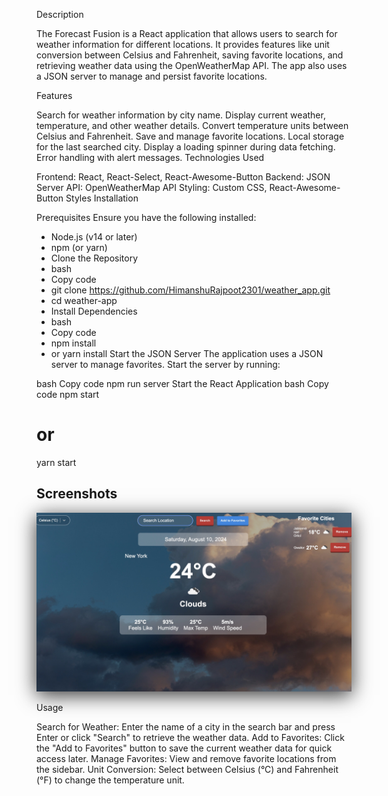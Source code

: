 Description

The Forecast Fusion is a React application that allows users to search for weather information for different locations. It provides features like unit conversion between Celsius and Fahrenheit, saving favorite locations, and retrieving weather data using the OpenWeatherMap API. The app also uses a JSON server to manage and persist favorite locations.

Features

Search for weather information by city name.
Display current weather, temperature, and other weather details.
Convert temperature units between Celsius and Fahrenheit.
Save and manage favorite locations.
Local storage for the last searched city.
Display a loading spinner during data fetching.
Error handling with alert messages.
Technologies Used

Frontend: React, React-Select, React-Awesome-Button
Backend: JSON Server
API: OpenWeatherMap API
Styling: Custom CSS, React-Awesome-Button Styles
Installation

Prerequisites
Ensure you have the following installed:

- Node.js (v14 or later)
- npm (or yarn)
- Clone the Repository
- bash
- Copy code
- git clone https://github.com/HimanshuRajpoot2301/weather_app.git
- cd weather-app
- Install Dependencies
- bash
- Copy code
- npm install
- or
yarn install
Start the JSON Server
The application uses a JSON server to manage favorites. Start the server by running:

bash
Copy code
npm run server
Start the React Application
bash
Copy code
npm start
# or
yarn start

## Screenshots

<img src="./src/images/897648B1-360D-4385-9ECE-3F50A406B5AC.jpeg" style="box-shadow: 0px 6px 30px rgba(0, 0, 0, 0.8)">

Usage

Search for Weather: Enter the name of a city in the search bar and press Enter or click "Search" to retrieve the weather data.
Add to Favorites: Click the "Add to Favorites" button to save the current weather data for quick access later.
Manage Favorites: View and remove favorite locations from the sidebar.
Unit Conversion: Select between Celsius (°C) and Fahrenheit (°F) to change the temperature unit.




